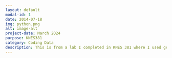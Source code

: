 ```yaml
---
layout: default
modal-id: 1
date: 2014-07-18
img: python.png
alt: image-alt
project-date: March 2024
purpose: KNES381
category: Coding Data
description: This is from a lab I completed in KNES 381 where I used generated data in order to create graphs to represent it via Python code. 
---
```

